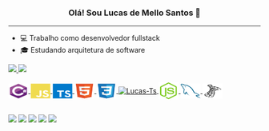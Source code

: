 <h3 align="center">Olá! Sou Lucas de Mello Santos 👋</h3>

<hr>

- 💻 Trabalho como desenvolvedor fullstack
- 🎓 Estudando arquitetura de software

<div>
  <a href="https://github.com/devlucasmello">
  <img height="180em" src="https://github-readme-stats.vercel.app/api?username=devlucasmello&show_icons=true&theme=dark&include_all_commits=true&count_private=true"/>
  <img height="180em" src="https://github-readme-stats.vercel.app/api/top-langs/?username=devlucasmello&layout=compact&langs_count=7&theme=dark"/>
</div>

<div style="display: inline_block"><br>
  <img align="center" alt="Lucas-Csharp" height="30" width="40" src="https://raw.githubusercontent.com/devicons/devicon/master/icons/csharp/csharp-original.svg">
  <img align="center" alt="Lucas-Js" height="30" width="40" src="https://raw.githubusercontent.com/devicons/devicon/master/icons/javascript/javascript-plain.svg">
  <img align="center" alt="Lucas-Ts" height="30" width="40" src="https://raw.githubusercontent.com/devicons/devicon/master/icons/typescript/typescript-plain.svg">  
  <img align="center" alt="Lucas-HTML" height="30" width="40" src="https://raw.githubusercontent.com/devicons/devicon/master/icons/html5/html5-original.svg">
  <img align="center" alt="Lucas-CSS" height="30" width="40" src="https://raw.githubusercontent.com/devicons/devicon/master/icons/css3/css3-original.svg">
  <img align="center" alt="Lucas-Ts" height="40" width="40" src="https://github.com/angular/angular/blob/master/aio/src/assets/images/logos/angular/angular.png">
  <img align="center" alt="Lucas-Ts" height="35" width="40" src="https://github.com/devicons/devicon/blob/master/icons/nodejs/nodejs-original.svg">
  <img align="center" alt="Lucas-Ts" height="30" width="40" src="https://github.com/devicons/devicon/blob/master/icons/mysql/mysql-original.svg">
  <img style="backgroundcolor: white" align="center" alt="Lucas-Ts" height="30" width="40" src="https://github.com/devicons/devicon/blob/master/icons/microsoftsqlserver/microsoftsqlserver-plain.svg">
</div>

  ##

<div>
  <a href="mailto:lucas.sports@hotmail.com" target="_blank"><img src="https://img.shields.io/badge/Microsoft_Outlook-0078D4?style=for-the-badge&logo=microsoft-outlook&logoColor=white" target="_blank"></a>
  <a href="https://www.youtube.com/channel/UCv7_80yFDTi7gfG11nD3urg" target="_blank"><img src="https://img.shields.io/badge/YouTube-FF0000?style=for-the-badge&logo=youtube&logoColor=white" target="_blank"></a>  	
 <a href="" target="_blank"><img src="https://img.shields.io/badge/Discord-7289DA?style=for-the-badge&logo=discord&logoColor=white" target="_blank"></a> 
  <a href = "mailto:lucasdemello.18@gmail.com"><img src="https://img.shields.io/badge/Gmail-D14836?style=for-the-badge&logo=gmail&logoColor=white" target="_blank"></a>
  <a href="https://www.linkedin.com/in/lucas-santos-254093195/" target="_blank"><img src="https://img.shields.io/badge/LinkedIn-0077B5?style=for-the-badge&logo=linkedin&logoColor=white" target="_blank"></a>  
</div>

<!--
**DevLucasMello/DevLucasMello** is a ✨ _special_ ✨ repository because its `README.md` (this file) appears on your GitHub profile.

Here are some ideas to get you started:

- 🔭 I’m currently working on ...
- 🌱 I’m currently learning ...
- 👯 I’m looking to collaborate on ...
- 🤔 I’m looking for help with ...
- 💬 Ask me about ...
- 📫 How to reach me: ...
- 😄 Pronouns: ...
- ⚡ Fun fact: ...
-->
